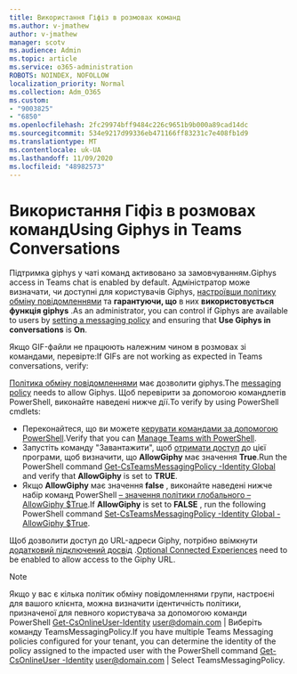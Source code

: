 ```yaml
---
title: Використання Гіфіз в розмовах команд
ms.author: v-jmathew
author: v-jmathew
manager: scotv
ms.audience: Admin
ms.topic: article
ms.service: o365-administration
ROBOTS: NOINDEX, NOFOLLOW
localization_priority: Normal
ms.collection: Adm_O365
ms.custom:
- "9003825"
- "6850"
ms.openlocfilehash: 2fc29974bff9484c226c9651b9b000a89cad14dc
ms.sourcegitcommit: 534e9217d99336eb471166ff83231c7e408fb1d9
ms.translationtype: MT
ms.contentlocale: uk-UA
ms.lasthandoff: 11/09/2020
ms.locfileid: "48982573"
---
```

# <a name="using-giphys-in-teams-conversations"></a><span data-ttu-id="a763d-102">Використання Гіфіз в розмовах команд</span><span class="sxs-lookup"><span data-stu-id="a763d-102">Using Giphys in Teams Conversations</span></span>

<span data-ttu-id="a763d-103">Підтримка giphys у чаті команд активовано за замовчуванням.</span><span class="sxs-lookup"><span data-stu-id="a763d-103">Giphys access in Teams chat is enabled by default.</span></span> <span data-ttu-id="a763d-104">Адміністратор може визначати, чи доступні для користувачів Giphys, [настроївши політику обміну повідомленнями](https://docs.microsoft.com/microsoftteams/messaging-policies-in-teams#messaging-policy-settings) та **гарантуючи, що** в них **використовується функція giphys** .</span><span class="sxs-lookup"><span data-stu-id="a763d-104">As an administrator, you can control if Giphys are available to users by [setting a messaging policy](https://docs.microsoft.com/microsoftteams/messaging-policies-in-teams#messaging-policy-settings) and ensuring that **Use Giphys in conversations** is **On**.</span></span>

<span data-ttu-id="a763d-105">Якщо GIF-файли не працюють належним чином в розмовах зі командами, перевірте:</span><span class="sxs-lookup"><span data-stu-id="a763d-105">If GIFs are not working as expected in Teams conversations, verify:</span></span>

<span data-ttu-id="a763d-106">[Політика обміну повідомленнями](https://docs.microsoft.com/microsoftteams/messaging-policies-in-teams) має дозволити giphys.</span><span class="sxs-lookup"><span data-stu-id="a763d-106">The [messaging policy](https://docs.microsoft.com/microsoftteams/messaging-policies-in-teams) needs to allow Giphys.</span></span> <span data-ttu-id="a763d-107">Щоб перевірити за допомогою командлетів PowerShell, виконайте наведені нижче дії.</span><span class="sxs-lookup"><span data-stu-id="a763d-107">To verify by using PowerShell cmdlets:</span></span>

- <span data-ttu-id="a763d-108">Переконайтеся, що ви можете [керувати командами за допомогою PowerShell](https://docs.microsoft.com/microsoftteams/teams-powershell-overview?view=o365-worldwide#manage-teams-with-powershell).</span><span class="sxs-lookup"><span data-stu-id="a763d-108">Verify that you can [Manage Teams with PowerShell](https://docs.microsoft.com/microsoftteams/teams-powershell-overview?view=o365-worldwide#manage-teams-with-powershell).</span></span>
- <span data-ttu-id="a763d-109">Запустіть команду "Завантажити", щоб [отримати доступ](https://docs.microsoft.com/powershell/module/skype/get-csteamsmessagingpolicy?view=skype-ps) до цієї програми, щоб визначити, що **AllowGiphy** має значення **True**.</span><span class="sxs-lookup"><span data-stu-id="a763d-109">Run the PowerShell command [Get-CsTeamsMessagingPolicy -Identity Global](https://docs.microsoft.com/powershell/module/skype/get-csteamsmessagingpolicy?view=skype-ps) and verify that **AllowGiphy** is set to **TRUE**.</span></span>
- <span data-ttu-id="a763d-110">Якщо **AllowGiphy** має значення **false** , виконайте наведені нижче набір команд PowerShell [– значення політики глобального – AllowGiphy $True](https://docs.microsoft.com/powershell/module/skype/set-csteamsmessagingpolicy?view=skype-ps).</span><span class="sxs-lookup"><span data-stu-id="a763d-110">If **AllowGiphy** is set to **FALSE** , run the following PowerShell command [Set-CsTeamsMessagingPolicy -Identity Global -AllowGiphy $True](https://docs.microsoft.com/powershell/module/skype/set-csteamsmessagingpolicy?view=skype-ps).</span></span>

<span data-ttu-id="a763d-111">Щоб дозволити доступ до URL-адреси Giphy, потрібно ввімкнути [додатковий підключений досвід](https://docs.microsoft.com/deployoffice/privacy/optional-connected-experiences) .</span><span class="sxs-lookup"><span data-stu-id="a763d-111">[Optional Connected Experiences](https://docs.microsoft.com/deployoffice/privacy/optional-connected-experiences) need to be enabled to allow access to the Giphy URL.</span></span>

> [!NOTE]
> <span data-ttu-id="a763d-112">Якщо у вас є кілька політик обміну повідомленнями групи, настроєні для вашого клієнта, можна визначити ідентичність політики, призначеної для певного користувача за допомогою команди PowerShell [Get-CsOnlineUser-Identity](https://docs.microsoft.com/powershell/module/skype/get-csonlineuser?view=skype-ps) <user@domain.com> | Виберіть команду TeamsMessagingPolicy.</span><span class="sxs-lookup"><span data-stu-id="a763d-112">If you have multiple Teams Messaging policies configured for your tenant, you can determine the identity of the policy assigned to the impacted user with the PowerShell command [Get-CsOnlineUser -Identity](https://docs.microsoft.com/powershell/module/skype/get-csonlineuser?view=skype-ps) <user@domain.com> | Select TeamsMessagingPolicy.</span></span>
